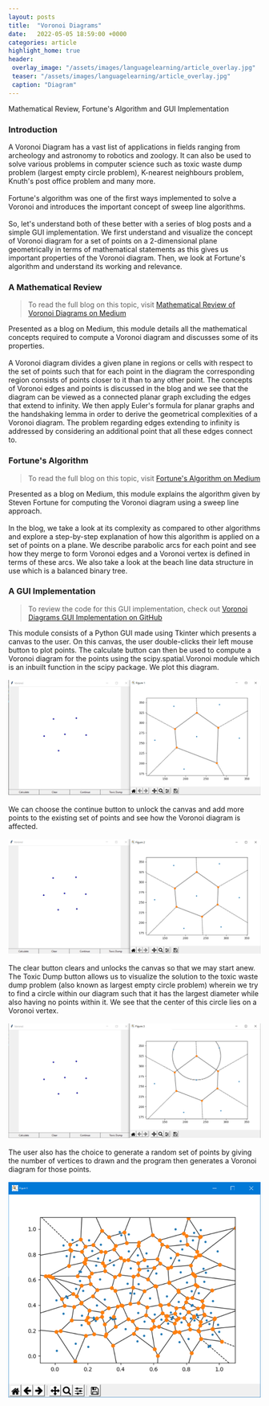 ```yaml
---
layout: posts
title:  "Voronoi Diagrams"
date:   2022-05-05 18:59:00 +0000
categories: article
highlight_home: true
header:
 overlay_image: "/assets/images/languagelearning/article_overlay.jpg"
 teaser: "/assets/images/languagelearning/article_overlay.jpg"
 caption: "Diagram"
---
```

Mathematical Review, Fortune's Algorithm and GUI Implementation

### Introduction
A Voronoi Diagram has a vast list of applications in fields ranging from archeology and astronomy to robotics and zoology. It can also be used to solve various problems in computer science such as toxic waste dump problem (largest empty circle problem), K-nearest neighbours problem, Knuth's post office problem and many more.
<br>
<br>
Fortune's algorithm was one of the first ways implemented to solve a Voronoi and introduces the important concept of sweep line algorithms.
<br>
<br>
So, let's understand both of these better with a series of blog posts and a simple GUI implementation. We first understand and visualize the concept of Voronoi diagram for a set of points on a 2-dimensional plane geometrically in terms of mathematical statements as this gives us important properties of the Voronoi diagram. Then, we look at Fortune's algorithm and understand its working and relevance.

### A Mathematical Review

> To read the full blog on this topic, visit [Mathematical Review of Voronoi Diagrams on Medium](https://medium.com/@nidhiuppoor/understanding-the-voronoi-diagram-bafcfb619bdb)

Presented as a blog on Medium, this module details all the mathematical concepts required to compute a Voronoi diagram and discusses some of its properties.
<br>
<br>
A Voronoi diagram divides a given plane in regions or cells with respect to the set of points such that for each point in the diagram the corresponding region consists of points closer to it than to any other point. The concepts of Voronoi edges and points is discussed in the blog and we see that the diagram can be viewed as a connected planar graph excluding the edges that extend to infinity. We then apply Euler's formula for planar graphs and the handshaking lemma in order to derive the geometrical complexities of a Voronoi diagram. The problem regarding edges extending to infinity is addressed by considering an additional point that all these edges connect to.

### Fortune's Algorithm

> To read the full blog on this topic, visit [Fortune's Algorithm on Medium](https://medium.com/@nidhiuppoor/understanding-the-voronoi-diagram-fd4cd27c15e)

Presented as a blog on Medium, this module explains the algorithm given by Steven Fortune for computing the Voronoi diagram using a sweep line approach.
<br>
<br>
In the blog, we take a look at its complexity as compared to other algorithms and explore a step-by-step explanation of how this algorithm is applied on a set of points on a plane. We describe parabolic arcs for each point and see how they merge to form Voronoi edges and a Voronoi vertex is defined in terms of these arcs. We also take a look at the beach line data structure in use which is a balanced binary tree.

### A GUI Implementation

> To review the code for this GUI implementation, check out [Voronoi Diagrams GUI Implementation on GitHub](https://github.com/nidhi-u/VoronoiDiagram)

This module consists of a Python GUI made using Tkinter which presents a canvas to the user. On this canvas, the user double-clicks their left mouse button to plot points. The calculate button can then be used to compute a Voronoi diagram for the points using the scipy.spatial.Voronoi module which is an inbuilt function in the scipy package. We plot this diagram.
<br>
<br>
![Diagram 1](/assets/images/voronoi/diagram1.png)
<br>
<br>
We can choose the continue button to unlock the canvas and add more points to the existing set of points and see how the Voronoi diagram is affected.
<br>
<br>
![Diagram 2](/assets/images/voronoi/diagram2.png)
<br>
<br>
The clear button clears and unlocks the canvas so that we may start anew. The Toxic Dump button allows us to visualize the solution to the toxic waste dump problem (also known as largest empty circle problem) wherein we try to find a circle within our diagram such that it has the largest diameter while also having no points within it. We see that the center of this circle lies on a Voronoi vertex.
<br>
<br>
![Diagram 3](/assets/images/voronoi/diagram3.png)
<br>
<br>
The user also has the choice to generate a random set of points by giving the number of vertices to drawn and the program then generates a Voronoi diagram for those points.
<br>
<br>
![Diagram 4](/assets/images/voronoi/diagram4.png)
<br>
<br>
<br>
<br>
<br>